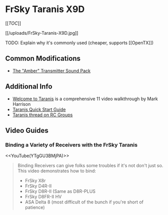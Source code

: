 # FrSky Taranis X9D

[[_TOC_]]

[[/uploads/FrSky-Taranis-X9D.jpg]]

TODO: Explain why it's commonly used (cheaper, supports [[OpenTX]])

## Common Modifications

* [The "Amber" Transmitter Sound Pack](http://www.rcgroups.com/forums/showthread.php?t=2151914)

## Additional Info

* [Welcome to Taranis](https://www.youtube.com/playlist?list=PLMHmTVklKwOJxLKf43yQFWt0qlU0q3vJR) is a comprehensive 11 video walkthrough by Mark Harrison
* [Taranis Quick Start Guide](/uploads/Taranis_Quick_Start_Guide.pdf)
* [Taranis thread on RC Groups](http://www.rcgroups.com/forums/showthread.php?t=1866206)

## Video Guides

### Binding a Variety of Receivers with the FrSky Taranis

<<YouTube(YTgGU3BMjPA)>>

> Binding Receivers can give folks some troubles if it's not don't just so. This video demonstrates how to bind:
>
> * FrSky X8r
> * FrSky D4R-II
> * FrSky D8R-II (Same as D8R-PLUS
> * FrSky D8FR-II HV
> * ASA Delta 8 (most difficult of the bunch if you're short of patience)
